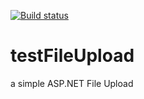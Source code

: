 [![Build status](https://ci.appveyor.com/api/projects/status/gkg0hc7dhoqskbqv?svg=true)](https://ci.appveyor.com/project/jobjingjo/testfileupload)

# testFileUpload
a simple ASP.NET File Upload 
